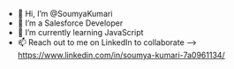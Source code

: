 - 👋 Hi, I’m @SoumyaKumari
- 👀 I’m a Salesforce Developer
- 🌱 I’m currently learning JavaScript
- 📫 Reach out to me on LinkedIn to collaborate --> https://www.linkedin.com/in/soumya-kumari-7a0961134/

<!---
SoumyaKumari/SoumyaKumari is a ✨ special ✨ repository because its `README.md` (this file) appears on your GitHub profile.
You can click the Preview link to take a look at your changes.
--->
